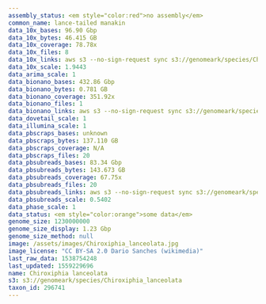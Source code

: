 ```yaml
---
assembly_status: <em style="color:red">no assembly</em>
common_name: lance-tailed manakin
data_10x_bases: 96.90 Gbp
data_10x_bytes: 46.415 GB
data_10x_coverage: 78.78x
data_10x_files: 8
data_10x_links: aws s3 --no-sign-request sync s3://genomeark/species/Chiroxiphia_lanceolata/bChiLan1/genomic_data/10x/ .<br>
data_10x_scale: 1.9443
data_arima_scale: 1
data_bionano_bases: 432.86 Gbp
data_bionano_bytes: 0.781 GB
data_bionano_coverage: 351.92x
data_bionano_files: 1
data_bionano_links: aws s3 --no-sign-request sync s3://genomeark/species/Chiroxiphia_lanceolata/bChiLan1/genomic_data/bionano/ .<br>
data_dovetail_scale: 1
data_illumina_scale: 1
data_pbscraps_bases: unknown
data_pbscraps_bytes: 137.110 GB
data_pbscraps_coverage: N/A
data_pbscraps_files: 20
data_pbsubreads_bases: 83.34 Gbp
data_pbsubreads_bytes: 143.673 GB
data_pbsubreads_coverage: 67.75x
data_pbsubreads_files: 20
data_pbsubreads_links: aws s3 --no-sign-request sync s3://genomeark/species/Chiroxiphia_lanceolata/bChiLan1/genomic_data/pacbio/ . --exclude "*scraps.bam*"<br>
data_pbsubreads_scale: 0.5402
data_phase_scale: 1
data_status: <em style="color:orange">some data</em>
genome_size: 1230000000
genome_size_display: 1.23 Gbp
genome_size_method: null
image: /assets/images/Chiroxiphia_lanceolata.jpg
image_license: "CC BY-SA 2.0 Dario Sanches (wikimedia)"
last_raw_data: 1538754248
last_updated: 1559229696
name: Chiroxiphia lanceolata
s3: s3://genomeark/species/Chiroxiphia_lanceolata
taxon_id: 296741
---
```

